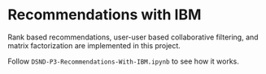 # Recommendations with IBM

Rank based recommendations, user-user based collaborative filtering, and matrix factorization are implemented in this project. 

Follow `DSND-P3-Recommendations-With-IBM.ipynb` to see how it works.





